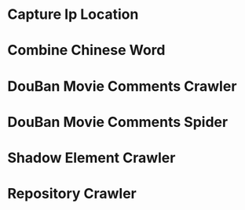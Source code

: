 # Capture Ip Location
# Combine Chinese Word
# DouBan Movie Comments Crawler
# DouBan Movie Comments Spider
# Shadow Element Crawler
# Repository Crawler
